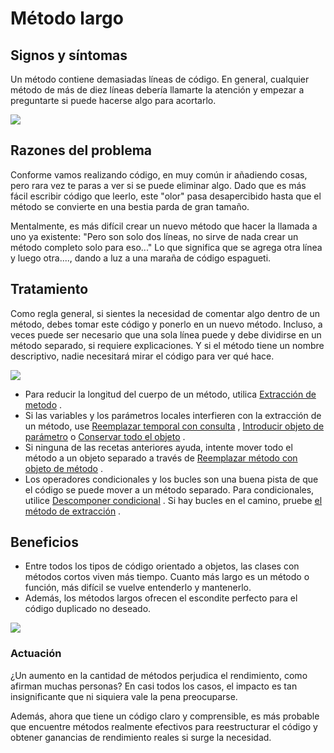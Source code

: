 # Método largo

## Signos y síntomas

Un método contiene demasiadas líneas de código. En general, cualquier método de más de diez líneas debería llamarte la atención y empezar a preguntarte si puede hacerse algo para acortarlo.

![](https://refactoring.guru/images/refactoring/content/smells/long-method-01.png?id=ba3b4a6d8ef25a8f676543cee5e1e019)

## Razones del problema

Conforme vamos realizando código, en muy común ir añadiendo cosas, pero rara vez te paras a ver si se puede eliminar algo. Dado que es más fácil escribir código que leerlo, este "olor" pasa desapercibido hasta que el método se convierte en una bestia parda de gran tamaño.

Mentalmente, es más difícil crear un nuevo método que hacer la llamada a uno ya existente: "Pero son solo dos líneas, no sirve de nada crear un método completo solo para eso..." Lo que significa que se agrega otra línea y luego otra...., dando a luz a una maraña de código espagueti.

## Tratamiento

Como regla general, si sientes la necesidad de comentar algo dentro de un método, debes tomar este código y ponerlo en un nuevo método. Incluso, a veces puede ser necesario que una sola línea puede y debe dividirse en un método separado, si requiere explicaciones. Y si el método tiene un nombre descriptivo, nadie necesitará mirar el código para ver qué hace.

![](https://refactoring.guru/images/refactoring/content/smells/long-method-02.png?id=274350a92b305ae79848ab40b3bdb0cb)

* Para reducir la longitud del cuerpo de un método, utilica [Extracción de metodo](https://refactoring.guru/es/extract-method) .
* Si las variables y los parámetros locales interfieren con la extracción de un método, use [Reemplazar temporal con consulta](https://refactoring.guru/es/replace-temp-with-query) , [Introducir objeto de parámetro](https://refactoring.guru/es/introduce-parameter-object) o [Conservar todo el objeto](https://refactoring.guru/es/preserve-whole-object) .
* Si ninguna de las recetas anteriores ayuda, intente mover todo el método a un objeto separado a través de [Reemplazar método con objeto de método](https://refactoring.guru/es/replace-method-with-method-object) .
* Los operadores condicionales y los bucles son una buena pista de que el código se puede mover a un método separado. Para condicionales, utilice [Descomponer condicional](https://refactoring.guru/es/decompose-conditional) . Si hay bucles en el camino, pruebe [el método de extracción](https://refactoring.guru/es/extract-method) .

## Beneficios

* Entre todos los tipos de código orientado a objetos, las clases con métodos cortos viven más tiempo. Cuanto más largo es un método o función, más difícil se vuelve entenderlo y mantenerlo.
* Además, los métodos largos ofrecen el escondite perfecto para el código duplicado no deseado.

![](https://refactoring.guru/images/refactoring/content/smells/long-method-03.png?id=82ce2d388aa14bdae4e8f62b875f0259)

### Actuación

¿Un aumento en la cantidad de métodos perjudica el rendimiento, como afirman muchas personas? En casi todos los casos, el impacto es tan insignificante que ni siquiera vale la pena preocuparse.

Además, ahora que tiene un código claro y comprensible, es más probable que encuentre métodos realmente efectivos para reestructurar el código y obtener ganancias de rendimiento reales si surge la necesidad.
